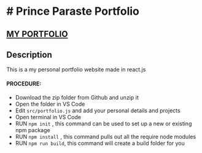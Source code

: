 # # Prince Paraste Portfolio      

## <a href="https://prince-paraste.netlify.app" target="_blank">MY PORTFOLIO</a>

## Description
This is a my personal portfolio website made in react.js

#### PROCEDURE:
- Download the zip folder from Github and unzip it
- Open the folder in VS Code
- Edit <code>src/portfolio.js</code> and add your personal details and projects
- Open terminal in VS Code
- RUN <code>npm init</code> , this command can be used to set up a new or existing npm package
- RUN <code>npm install</code> , this command pulls out all the require node modules
- RUN <code>npm run build</code>, this command will create a build folder for you